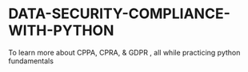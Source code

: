 # DATA-SECURITY-COMPLIANCE-WITH-PYTHON
 To learn more about CPPA, CPRA, & GDPR , all while practicing python fundamentals
